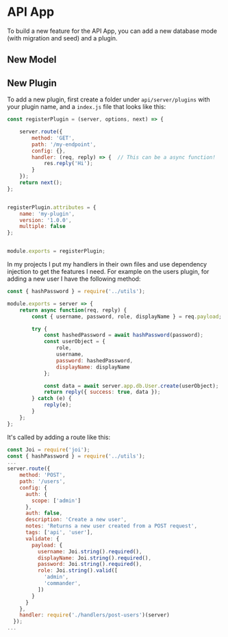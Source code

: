 # API App

To build a new feature for the API App, you can add a new database mode (with migration and seed) and a plugin.

## New Model

## New Plugin

To add a new plugin, first create a folder under `api/server/plugins` with your plugin name, and a `index.js` file that looks like this:

```js
const registerPlugin = (server, options, next) => {

    server.route({
        method: 'GET',
        path: '/my-endpoint',
        config: {},
        handler: (req, reply) => {  // This can be a async function!
            res.reply('Hi');
        }
    });
    return next();
};


registerPlugin.attributes = {
    name: 'my-plugin',
    version: '1.0.0',
    multiple: false
};


module.exports = registerPlugin;
```

In my projects I put my handlers in their own files and use dependency injection to get the features I need.  For example on the users plugin, for adding a new user I have the following method:

```js
const { hashPassword } = require('../utils');

module.exports = server => {
    return async function(req, reply) {
        const { username, password, role, displayName } = req.payload;

        try {
            const hashedPassword = await hashPassword(password);
            const userObject = {
                role,
                username,
                password: hashedPassword,
                displayName: displayName
            };

            const data = await server.app.db.User.create(userObject);
            return reply({ success: true, data });
        } catch (e) {
            reply(e);
        }
    };
};
```

It's called by adding a route like this:

```js
const Joi = require('joi');
const { hashPassword } = require('../utils');
...
server.route({
    method: 'POST',
    path: '/users',
    config: {
      auth: {
        scope: ['admin']
      },
      auth: false,
      description: 'Create a new user',
      notes: 'Returns a new user created from a POST request',
      tags: ['api', 'user'],
      validate: {
        payload: {
          username: Joi.string().required(),
          displayName: Joi.string().required(),
          password: Joi.string().required(),
          role: Joi.string().valid([
            'admin',
            'commander',
          ])
        }
      }
    },
    handler: require('./handlers/post-users')(server)
  });
...
```
